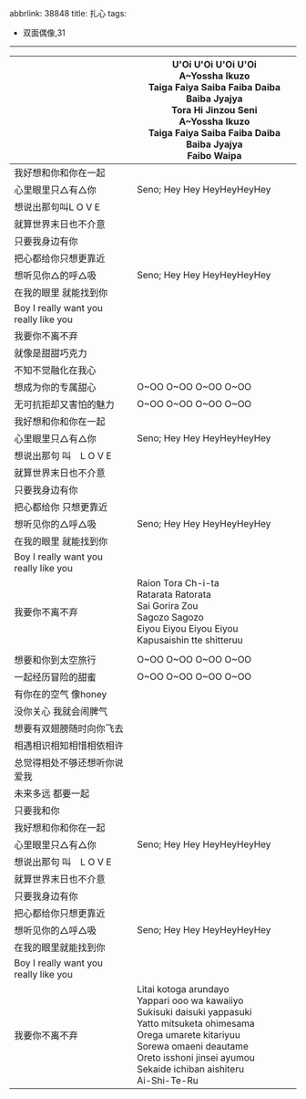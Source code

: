 abbrlink: 38848
title: 扎心
tags:
  - 双面偶像,31
---
|      |U'Oi U'Oi U'Oi U'Oi<br>A~Yossha Ikuzo<br>Taiga Faiya Saiba Faiba Daiba Baiba Jyajya<br>Tora Hi Jinzou Seni<br>A~Yossha Ikuzo<br>Taiga Faiya Saiba Faiba Daiba Baiba Jyajya<br>Faibo Waipa|
|--|--|
|我好想和你和你在一起|      |
|心里眼里只△有△你|Seno; Hey Hey HeyHeyHeyHey|
|想说出那句叫L O V E|      |
|就算世界末日也不介意|      |
|只要我身边有你|      |
|把心都给你只想更靠近|      |
|想听见你△的呼△吸|Seno; Hey Hey HeyHeyHeyHey|
|在我的眼里 就能找到你|      |
|Boy I really want you really like you|      |
|我要你不离不弃|      |
|就像是甜甜巧克力|      |
|不知不觉融化在我心|      |
|想成为你的专属甜心|O~OO O~OO O~OO O~OO|
|无可抗拒却又害怕的魅力|O~OO O~OO O~OO O~OO|
|我好想和你和你在一起|      |
|心里眼里只△有△你|Seno; Hey Hey HeyHeyHeyHey|
|想说出那句 叫　L O V E|      |
|就算世界末日也不介意|      |
|只要我身边有你|      |
|把心都给你 只想更靠近|      |
|想听见你的△呼△吸|Seno; Hey Hey HeyHeyHeyHey|
|在我的眼里 就能找到你|      |
|Boy I really want you really like you|      |
|我要你不离不弃|Raion Tora Ch-i-ta<br>Ratarata Ratorata<br>Sai Gorira Zou<br>Sagozo Sagozo<br>Eiyou Eiyou Eiyou Eiyou<br>Kapusaishin tte shitteruu|
|      |      |
|想要和你到太空旅行|O~OO O~OO O~OO O~OO|
|一起经历冒险的甜蜜|O~OO O~OO O~OO O~OO|
|有你在的空气 像honey|      |
|没你关心 我就会闹脾气|      |
|想要有双翅膀随时向你飞去|      |
|相遇相识相知相惜相依相许|      |
|总觉得相处不够还想听你说爱我|      |
|未来多远 都要一起|      |
|只要我和你|      |
|我好想和你和你在一起|      |
|心里眼里只△有△你|Seno; Hey Hey HeyHeyHeyHey|
|想说出那句 叫　L O V E|      |
|就算世界末日也不介意|      |
|只要我身边有你|      |
|把心都给你只想更靠近|      |
|想听见你的△呼△吸|Seno; Hey Hey HeyHeyHeyHey|
|在我的眼里就能找到你|      |
|Boy I really want you really like you|      |
|我要你不离不弃|Litai kotoga arundayo<br>Yappari ooo wa kawaiiyo<br>Sukisuki daisuki yappasuki<br>Yatto mitsuketa ohimesama<br>Orega umarete kitariyuu<br>Sorewa omaeni deautame<br>Oreto isshoni jinsei ayumou<br>Sekaide ichiban aishiteru<br>Ai-Shi-Te-Ru|